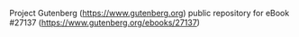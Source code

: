 Project Gutenberg (https://www.gutenberg.org) public repository for eBook #27137 (https://www.gutenberg.org/ebooks/27137)
